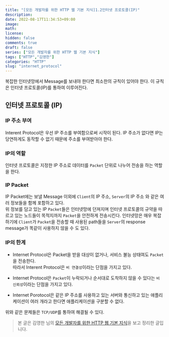 ```yaml
---
title: "[모든 개발자를 위한 HTTP 웹 기본 지식]1.2인터넷 프로토콜(IP)"
description: 
date: 2022-08-17T11:34:53+09:00
image: 
math: 
license: 
hidden: false
comments: true
draft: false
series: ["모든 개발자를 위한 HTTP 웹 기본 지식"]
tags: ["HTTP","김영한"]
categories: "HTTP"
slug: "internet_protocol"
---
```


복잡한 인터넷망에서 Message를 보내야 한다면 최소한의 규칙이 있어야 한다. 이 규칙은 인터넷 프로토콜(IP)를 통하여 이루어진다.

## 인터넷 프로토콜 (IP)

### IP 주소 부여

Interent Protocol은 우선 IP 주소를 부여함으로써 시작이 된다. IP 주소가 없다면 IP는 당연하게도 동작할 수 없기 때문에 주소를 부여받아야 한다.

### IP의 역할

인터넷 프로토콜은 지정한 IP 주소로 데이터를 `Packet` 단위로 나누어 전송을 하는 역할을 한다.



### IP Packet

IP Packet에는 보낼 Message 이외에 `Client`의 IP 주소, `Server`의 IP 주소 와 같은 여러 정보들을 함께 포함하고 있다.  
위 정보를 담고 있는 IP `Packet`들은 인터넷망에 던져지며 인터넷 프로토콜의 규약을 따르고 있는 노드들이 목적지까지 `Packet`을 안전하게 전송시킨다.  인터넷망은 매우 복잡하기에 `Client`가 `Packet`을 전송할 때 사용된 path들을 `Server`의 response message가 똑같이 사용하지 않을 수 도 있다.

### IP의 한계

- Internet Protocol은 Packet을 받을 대상이 없거나, 서비스 불능 상태여도 `Packet`을 전송한다.  
  따라서 Interent Protocol은 `비 연결성`이라는 단점을 가지고 있다.
  
- Internet Protocol은 `Packet`이 누락되거나 순서대로 도착하지 않을 수 있다는 `비 신뢰성`이라는 단점을 가지고 있다.  

- Internet Porotocol은 같은 IP 주소를 사용하고 있는 서버와 통신하고 있는 애플리케이션이 여러 개라고 한다면 애플리케이션을 구분할 수 없다.

위와 같은 문제들은 `TCP/UDP`를 통하여 해결될 수 있다.

> 본 글은 김영한 님의 [모든 개발자를 위한 HTTP 웹 기본 지식](https://www.inflearn.com/course/http-%EC%9B%B9-%EB%84%A4%ED%8A%B8%EC%9B%8C%ED%81%AC/dashboard)을 보고 정리한 글입니다.